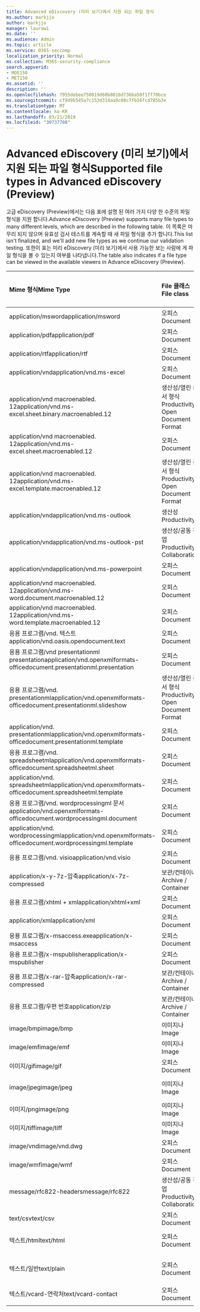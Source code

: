 ```yaml
---
title: Advanced eDiscovery (미리 보기)에서 지원 되는 파일 형식
ms.author: markjjo
author: markjjo
manager: laurawi
ms.date: ''
ms.audience: Admin
ms.topic: article
ms.service: O365-seccomp
localization_priority: Normal
ms.collection: M365-security-compliance
search.appverid:
- MOE150
- MET150
ms.assetid: ''
description: ''
ms.openlocfilehash: 7955debee750019d60b8016d736ba50f1ff70bce
ms.sourcegitcommit: cf9d9b545a7c153d314aa9c08c7fb16fcd785b3e
ms.translationtype: MT
ms.contentlocale: ko-KR
ms.lasthandoff: 03/21/2019
ms.locfileid: "30737708"
---
```

# <a name="supported-file-types-in-advanced-ediscovery-preview"></a><span data-ttu-id="99ad5-102">Advanced eDiscovery (미리 보기)에서 지원 되는 파일 형식</span><span class="sxs-lookup"><span data-stu-id="99ad5-102">Supported file types in Advanced eDiscovery (Preview)</span></span>

<span data-ttu-id="99ad5-103">고급 eDiscovery (Preview)에서는 다음 표에 설명 된 여러 가지 다양 한 수준의 파일 형식을 지원 합니다.</span><span class="sxs-lookup"><span data-stu-id="99ad5-103">Advance eDiscovery (Preview) supports many file types to many different levels, which are described in the following table.</span></span> <span data-ttu-id="99ad5-104">이 목록은 마무리 되지 않으며 유효성 검사 테스트를 계속할 때 새 파일 형식을 추가 합니다.</span><span class="sxs-lookup"><span data-stu-id="99ad5-104">This list isn't finalized, and we'll add new file types as we continue our validation testing.</span></span> <span data-ttu-id="99ad5-105">또한이 표는 미리 eDiscovery (미리 보기)에서 사용 가능한 보는 사람에 게 파일 형식을 볼 수 있는지 여부를 나타냅니다.</span><span class="sxs-lookup"><span data-stu-id="99ad5-105">The table also indicates if a file type can be viewed in the available viewers in Advance eDiscovery (Preview).</span></span>

| <span data-ttu-id="99ad5-106">Mime 형식</span><span class="sxs-lookup"><span data-stu-id="99ad5-106">Mime Type</span></span> | <span data-ttu-id="99ad5-107">File 클래스</span><span class="sxs-lookup"><span data-stu-id="99ad5-107">File class</span></span> | <span data-ttu-id="99ad5-108">네이티브 뷰어</span><span class="sxs-lookup"><span data-stu-id="99ad5-108">Native viewer</span></span> | <span data-ttu-id="99ad5-109">텍스트 뷰어</span><span class="sxs-lookup"><span data-stu-id="99ad5-109">Text viewer</span></span> | <span data-ttu-id="99ad5-110">주석 달기 보기</span><span class="sxs-lookup"><span data-stu-id="99ad5-110">Annotate viewer</span></span> | <span data-ttu-id="99ad5-111">컨테이너 추출</span><span class="sxs-lookup"><span data-stu-id="99ad5-111">Container extraction</span></span> | <span data-ttu-id="99ad5-112">간격</span><span class="sxs-lookup"><span data-stu-id="99ad5-112">Extensions</span></span> |
| :- | :- | :- | :- | :- | :- | :- |
| <span data-ttu-id="99ad5-113">application/msword</span><span class="sxs-lookup"><span data-stu-id="99ad5-113">application/msword</span></span> | <span data-ttu-id="99ad5-114">오피스</span><span class="sxs-lookup"><span data-stu-id="99ad5-114">Document</span></span> | <span data-ttu-id="99ad5-115">예</span><span class="sxs-lookup"><span data-stu-id="99ad5-115">Yes</span></span> | <span data-ttu-id="99ad5-116">예</span><span class="sxs-lookup"><span data-stu-id="99ad5-116">Yes</span></span> | <span data-ttu-id="99ad5-117">예</span><span class="sxs-lookup"><span data-stu-id="99ad5-117">Yes</span></span> | <span data-ttu-id="99ad5-118">아니요</span><span class="sxs-lookup"><span data-stu-id="99ad5-118">No</span></span> | <span data-ttu-id="99ad5-119">.doc; .dat</span><span class="sxs-lookup"><span data-stu-id="99ad5-119">.doc; .dat</span></span> |
| <span data-ttu-id="99ad5-120">application/pdf</span><span class="sxs-lookup"><span data-stu-id="99ad5-120">application/pdf</span></span> | <span data-ttu-id="99ad5-121">오피스</span><span class="sxs-lookup"><span data-stu-id="99ad5-121">Document</span></span> | <span data-ttu-id="99ad5-122">예</span><span class="sxs-lookup"><span data-stu-id="99ad5-122">Yes</span></span> | <span data-ttu-id="99ad5-123">예</span><span class="sxs-lookup"><span data-stu-id="99ad5-123">Yes</span></span> | <span data-ttu-id="99ad5-124">예</span><span class="sxs-lookup"><span data-stu-id="99ad5-124">Yes</span></span> | <span data-ttu-id="99ad5-125">아니요</span><span class="sxs-lookup"><span data-stu-id="99ad5-125">No</span></span> | <span data-ttu-id="99ad5-126">.pdf</span><span class="sxs-lookup"><span data-stu-id="99ad5-126">.pdf</span></span> |
| <span data-ttu-id="99ad5-127">application/rtf</span><span class="sxs-lookup"><span data-stu-id="99ad5-127">application/rtf</span></span> | <span data-ttu-id="99ad5-128">오피스</span><span class="sxs-lookup"><span data-stu-id="99ad5-128">Document</span></span> | <span data-ttu-id="99ad5-129">예</span><span class="sxs-lookup"><span data-stu-id="99ad5-129">Yes</span></span> | <span data-ttu-id="99ad5-130">예</span><span class="sxs-lookup"><span data-stu-id="99ad5-130">Yes</span></span> | <span data-ttu-id="99ad5-131">예</span><span class="sxs-lookup"><span data-stu-id="99ad5-131">Yes</span></span> | <span data-ttu-id="99ad5-132">아니요</span><span class="sxs-lookup"><span data-stu-id="99ad5-132">No</span></span> | <span data-ttu-id="99ad5-133">.rtf;. .doc</span><span class="sxs-lookup"><span data-stu-id="99ad5-133">.rtf;.doc</span></span> |
| <span data-ttu-id="99ad5-134">application/vnd</span><span class="sxs-lookup"><span data-stu-id="99ad5-134">application/vnd.ms-excel</span></span> | <span data-ttu-id="99ad5-135">오피스</span><span class="sxs-lookup"><span data-stu-id="99ad5-135">Document</span></span> | <span data-ttu-id="99ad5-136">예</span><span class="sxs-lookup"><span data-stu-id="99ad5-136">Yes</span></span> | <span data-ttu-id="99ad5-137">예</span><span class="sxs-lookup"><span data-stu-id="99ad5-137">Yes</span></span> | <span data-ttu-id="99ad5-138">예</span><span class="sxs-lookup"><span data-stu-id="99ad5-138">Yes</span></span> | <span data-ttu-id="99ad5-139">아니요</span><span class="sxs-lookup"><span data-stu-id="99ad5-139">No</span></span> | <span data-ttu-id="99ad5-140">.xls; .dat</span><span class="sxs-lookup"><span data-stu-id="99ad5-140">.xls; .dat</span></span> |
| <span data-ttu-id="99ad5-141">application/vnd macroenabled. 12</span><span class="sxs-lookup"><span data-stu-id="99ad5-141">application/vnd.ms-excel.sheet.binary.macroenabled.12</span></span> | <span data-ttu-id="99ad5-142">생산성/열린 문서 형식</span><span class="sxs-lookup"><span data-stu-id="99ad5-142">Productivity / Open Document Format</span></span> | <span data-ttu-id="99ad5-143">예</span><span class="sxs-lookup"><span data-stu-id="99ad5-143">Yes</span></span> | <span data-ttu-id="99ad5-144">예</span><span class="sxs-lookup"><span data-stu-id="99ad5-144">Yes</span></span> | <span data-ttu-id="99ad5-145">아니요</span><span class="sxs-lookup"><span data-stu-id="99ad5-145">No</span></span> | <span data-ttu-id="99ad5-146">아니요</span><span class="sxs-lookup"><span data-stu-id="99ad5-146">No</span></span> | <span data-ttu-id="99ad5-147">.xlsb</span><span class="sxs-lookup"><span data-stu-id="99ad5-147">.xlsb</span></span> |
| <span data-ttu-id="99ad5-148">application/vnd macroenabled. 12</span><span class="sxs-lookup"><span data-stu-id="99ad5-148">application/vnd.ms-excel.sheet.macroenabled.12</span></span> | <span data-ttu-id="99ad5-149">오피스</span><span class="sxs-lookup"><span data-stu-id="99ad5-149">Document</span></span> | <span data-ttu-id="99ad5-150">예</span><span class="sxs-lookup"><span data-stu-id="99ad5-150">Yes</span></span> | <span data-ttu-id="99ad5-151">예</span><span class="sxs-lookup"><span data-stu-id="99ad5-151">Yes</span></span> | <span data-ttu-id="99ad5-152">예</span><span class="sxs-lookup"><span data-stu-id="99ad5-152">Yes</span></span> | <span data-ttu-id="99ad5-153">아니요</span><span class="sxs-lookup"><span data-stu-id="99ad5-153">No</span></span> | <span data-ttu-id="99ad5-154">.xlsm</span><span class="sxs-lookup"><span data-stu-id="99ad5-154">.xlsm</span></span> |
| <span data-ttu-id="99ad5-155">application/vnd macroenabled. 12</span><span class="sxs-lookup"><span data-stu-id="99ad5-155">application/vnd.ms-excel.template.macroenabled.12</span></span> | <span data-ttu-id="99ad5-156">생산성/열린 문서 형식</span><span class="sxs-lookup"><span data-stu-id="99ad5-156">Productivity / Open Document Format</span></span> | <span data-ttu-id="99ad5-157">아니요</span><span class="sxs-lookup"><span data-stu-id="99ad5-157">No</span></span> | <span data-ttu-id="99ad5-158">예</span><span class="sxs-lookup"><span data-stu-id="99ad5-158">Yes</span></span> | <span data-ttu-id="99ad5-159">아니요</span><span class="sxs-lookup"><span data-stu-id="99ad5-159">No</span></span> | <span data-ttu-id="99ad5-160">아니요</span><span class="sxs-lookup"><span data-stu-id="99ad5-160">No</span></span> | <span data-ttu-id="99ad5-161">. .xltm</span><span class="sxs-lookup"><span data-stu-id="99ad5-161">.xltm</span></span> |
| <span data-ttu-id="99ad5-162">application/vnd</span><span class="sxs-lookup"><span data-stu-id="99ad5-162">application/vnd.ms-outlook</span></span> | <span data-ttu-id="99ad5-163">생산성</span><span class="sxs-lookup"><span data-stu-id="99ad5-163">Productivity</span></span> | <span data-ttu-id="99ad5-164">아니요</span><span class="sxs-lookup"><span data-stu-id="99ad5-164">No</span></span> | <span data-ttu-id="99ad5-165">아니요</span><span class="sxs-lookup"><span data-stu-id="99ad5-165">No</span></span> | <span data-ttu-id="99ad5-166">아니요</span><span class="sxs-lookup"><span data-stu-id="99ad5-166">No</span></span> | <span data-ttu-id="99ad5-167">아니요</span><span class="sxs-lookup"><span data-stu-id="99ad5-167">No</span></span> | <span data-ttu-id="99ad5-168">.msg</span><span class="sxs-lookup"><span data-stu-id="99ad5-168">.msg</span></span> |
| <span data-ttu-id="99ad5-169">application/vnd</span><span class="sxs-lookup"><span data-stu-id="99ad5-169">application/vnd.ms-outlook-pst</span></span> | <span data-ttu-id="99ad5-170">생산성/공동 작업</span><span class="sxs-lookup"><span data-stu-id="99ad5-170">Productivity / Collaboration</span></span> | <span data-ttu-id="99ad5-171">아니요</span><span class="sxs-lookup"><span data-stu-id="99ad5-171">No</span></span> | <span data-ttu-id="99ad5-172">아니요</span><span class="sxs-lookup"><span data-stu-id="99ad5-172">No</span></span> | <span data-ttu-id="99ad5-173">아니요</span><span class="sxs-lookup"><span data-stu-id="99ad5-173">No</span></span> | <span data-ttu-id="99ad5-174">예</span><span class="sxs-lookup"><span data-stu-id="99ad5-174">Yes</span></span> | <span data-ttu-id="99ad5-175">.pst</span><span class="sxs-lookup"><span data-stu-id="99ad5-175">.pst</span></span> |
| <span data-ttu-id="99ad5-176">application/vnd</span><span class="sxs-lookup"><span data-stu-id="99ad5-176">application/vnd.ms-powerpoint</span></span> | <span data-ttu-id="99ad5-177">오피스</span><span class="sxs-lookup"><span data-stu-id="99ad5-177">Document</span></span> | <span data-ttu-id="99ad5-178">예</span><span class="sxs-lookup"><span data-stu-id="99ad5-178">Yes</span></span> | <span data-ttu-id="99ad5-179">예</span><span class="sxs-lookup"><span data-stu-id="99ad5-179">Yes</span></span> | <span data-ttu-id="99ad5-180">예</span><span class="sxs-lookup"><span data-stu-id="99ad5-180">Yes</span></span> | <span data-ttu-id="99ad5-181">아니요</span><span class="sxs-lookup"><span data-stu-id="99ad5-181">No</span></span> | <span data-ttu-id="99ad5-182">.ppt; .pps;. p</span><span class="sxs-lookup"><span data-stu-id="99ad5-182">.ppt; .pps;.pot</span></span> |
| <span data-ttu-id="99ad5-183">application/vnd macroenabled. 12</span><span class="sxs-lookup"><span data-stu-id="99ad5-183">application/vnd.ms-word.document.macroenabled.12</span></span> | <span data-ttu-id="99ad5-184">오피스</span><span class="sxs-lookup"><span data-stu-id="99ad5-184">Document</span></span> | <span data-ttu-id="99ad5-185">예</span><span class="sxs-lookup"><span data-stu-id="99ad5-185">Yes</span></span> | <span data-ttu-id="99ad5-186">예</span><span class="sxs-lookup"><span data-stu-id="99ad5-186">Yes</span></span> | <span data-ttu-id="99ad5-187">예</span><span class="sxs-lookup"><span data-stu-id="99ad5-187">Yes</span></span> | <span data-ttu-id="99ad5-188">아니요</span><span class="sxs-lookup"><span data-stu-id="99ad5-188">No</span></span> | <span data-ttu-id="99ad5-189">.docm</span><span class="sxs-lookup"><span data-stu-id="99ad5-189">.docm</span></span> |
| <span data-ttu-id="99ad5-190">application/vnd macroenabled. 12</span><span class="sxs-lookup"><span data-stu-id="99ad5-190">application/vnd.ms-word.template.macroenabled.12</span></span> | <span data-ttu-id="99ad5-191">오피스</span><span class="sxs-lookup"><span data-stu-id="99ad5-191">Document</span></span> | <span data-ttu-id="99ad5-192">예</span><span class="sxs-lookup"><span data-stu-id="99ad5-192">Yes</span></span> | <span data-ttu-id="99ad5-193">예</span><span class="sxs-lookup"><span data-stu-id="99ad5-193">Yes</span></span> | <span data-ttu-id="99ad5-194">예</span><span class="sxs-lookup"><span data-stu-id="99ad5-194">Yes</span></span> | <span data-ttu-id="99ad5-195">아니요</span><span class="sxs-lookup"><span data-stu-id="99ad5-195">No</span></span> | <span data-ttu-id="99ad5-196">normal.dotm</span><span class="sxs-lookup"><span data-stu-id="99ad5-196">.dotm</span></span> |
| <span data-ttu-id="99ad5-197">응용 프로그램/vnd. 텍스트</span><span class="sxs-lookup"><span data-stu-id="99ad5-197">application/vnd.oasis.opendocument.text</span></span> | <span data-ttu-id="99ad5-198">오피스</span><span class="sxs-lookup"><span data-stu-id="99ad5-198">Document</span></span> | <span data-ttu-id="99ad5-199">예</span><span class="sxs-lookup"><span data-stu-id="99ad5-199">Yes</span></span> | <span data-ttu-id="99ad5-200">예</span><span class="sxs-lookup"><span data-stu-id="99ad5-200">Yes</span></span> | <span data-ttu-id="99ad5-201">예</span><span class="sxs-lookup"><span data-stu-id="99ad5-201">Yes</span></span> | <span data-ttu-id="99ad5-202">아니요</span><span class="sxs-lookup"><span data-stu-id="99ad5-202">No</span></span> | <span data-ttu-id="99ad5-203">odt</span><span class="sxs-lookup"><span data-stu-id="99ad5-203">.odt;</span></span>  |
| <span data-ttu-id="99ad5-204">응용 프로그램/vnd presentationml presentation</span><span class="sxs-lookup"><span data-stu-id="99ad5-204">application/vnd.openxmlformats-officedocument.presentationml.presentation</span></span> | <span data-ttu-id="99ad5-205">오피스</span><span class="sxs-lookup"><span data-stu-id="99ad5-205">Document</span></span> | <span data-ttu-id="99ad5-206">예</span><span class="sxs-lookup"><span data-stu-id="99ad5-206">Yes</span></span> | <span data-ttu-id="99ad5-207">예</span><span class="sxs-lookup"><span data-stu-id="99ad5-207">Yes</span></span> | <span data-ttu-id="99ad5-208">예</span><span class="sxs-lookup"><span data-stu-id="99ad5-208">Yes</span></span> | <span data-ttu-id="99ad5-209">아니요</span><span class="sxs-lookup"><span data-stu-id="99ad5-209">No</span></span> | <span data-ttu-id="99ad5-210">.pptx</span><span class="sxs-lookup"><span data-stu-id="99ad5-210">.pptx</span></span> |
| <span data-ttu-id="99ad5-211">응용 프로그램/vnd. presentationml</span><span class="sxs-lookup"><span data-stu-id="99ad5-211">application/vnd.openxmlformats-officedocument.presentationml.slideshow</span></span> | <span data-ttu-id="99ad5-212">생산성/열린 문서 형식</span><span class="sxs-lookup"><span data-stu-id="99ad5-212">Productivity / Open Document Format</span></span> | <span data-ttu-id="99ad5-213">예</span><span class="sxs-lookup"><span data-stu-id="99ad5-213">Yes</span></span> | <span data-ttu-id="99ad5-214">예</span><span class="sxs-lookup"><span data-stu-id="99ad5-214">Yes</span></span> | <span data-ttu-id="99ad5-215">예</span><span class="sxs-lookup"><span data-stu-id="99ad5-215">Yes</span></span> | <span data-ttu-id="99ad5-216">아니요</span><span class="sxs-lookup"><span data-stu-id="99ad5-216">No</span></span> | <span data-ttu-id="99ad5-217">. ppsx</span><span class="sxs-lookup"><span data-stu-id="99ad5-217">.ppsx</span></span> |
| <span data-ttu-id="99ad5-218">application/vnd. presentationml</span><span class="sxs-lookup"><span data-stu-id="99ad5-218">application/vnd.openxmlformats-officedocument.presentationml.template</span></span> | <span data-ttu-id="99ad5-219">오피스</span><span class="sxs-lookup"><span data-stu-id="99ad5-219">Document</span></span> | <span data-ttu-id="99ad5-220">예</span><span class="sxs-lookup"><span data-stu-id="99ad5-220">Yes</span></span> | <span data-ttu-id="99ad5-221">예</span><span class="sxs-lookup"><span data-stu-id="99ad5-221">Yes</span></span> | <span data-ttu-id="99ad5-222">예</span><span class="sxs-lookup"><span data-stu-id="99ad5-222">Yes</span></span> | <span data-ttu-id="99ad5-223">아니요</span><span class="sxs-lookup"><span data-stu-id="99ad5-223">No</span></span> | <span data-ttu-id="99ad5-224">. potx</span><span class="sxs-lookup"><span data-stu-id="99ad5-224">.potx</span></span> |
| <span data-ttu-id="99ad5-225">응용 프로그램/vnd. spreadsheetml</span><span class="sxs-lookup"><span data-stu-id="99ad5-225">application/vnd.openxmlformats-officedocument.spreadsheetml.sheet</span></span> | <span data-ttu-id="99ad5-226">오피스</span><span class="sxs-lookup"><span data-stu-id="99ad5-226">Document</span></span> | <span data-ttu-id="99ad5-227">예</span><span class="sxs-lookup"><span data-stu-id="99ad5-227">Yes</span></span> | <span data-ttu-id="99ad5-228">예</span><span class="sxs-lookup"><span data-stu-id="99ad5-228">Yes</span></span> | <span data-ttu-id="99ad5-229">예</span><span class="sxs-lookup"><span data-stu-id="99ad5-229">Yes</span></span> | <span data-ttu-id="99ad5-230">아니요</span><span class="sxs-lookup"><span data-stu-id="99ad5-230">No</span></span> | <span data-ttu-id="99ad5-231">.xlsx</span><span class="sxs-lookup"><span data-stu-id="99ad5-231">.xlsx</span></span> |
| <span data-ttu-id="99ad5-232">application/vnd. spreadsheetml</span><span class="sxs-lookup"><span data-stu-id="99ad5-232">application/vnd.openxmlformats-officedocument.spreadsheetml.template</span></span> | <span data-ttu-id="99ad5-233">오피스</span><span class="sxs-lookup"><span data-stu-id="99ad5-233">Document</span></span> | <span data-ttu-id="99ad5-234">예</span><span class="sxs-lookup"><span data-stu-id="99ad5-234">Yes</span></span> | <span data-ttu-id="99ad5-235">예</span><span class="sxs-lookup"><span data-stu-id="99ad5-235">Yes</span></span> | <span data-ttu-id="99ad5-236">예</span><span class="sxs-lookup"><span data-stu-id="99ad5-236">Yes</span></span> | <span data-ttu-id="99ad5-237">아니요</span><span class="sxs-lookup"><span data-stu-id="99ad5-237">No</span></span> | <span data-ttu-id="99ad5-238">. .xltx</span><span class="sxs-lookup"><span data-stu-id="99ad5-238">.xltx</span></span> |
| <span data-ttu-id="99ad5-239">응용 프로그램/vnd. wordprocessingml 문서</span><span class="sxs-lookup"><span data-stu-id="99ad5-239">application/vnd.openxmlformats-officedocument.wordprocessingml.document</span></span> | <span data-ttu-id="99ad5-240">오피스</span><span class="sxs-lookup"><span data-stu-id="99ad5-240">Document</span></span> | <span data-ttu-id="99ad5-241">예</span><span class="sxs-lookup"><span data-stu-id="99ad5-241">Yes</span></span> | <span data-ttu-id="99ad5-242">예</span><span class="sxs-lookup"><span data-stu-id="99ad5-242">Yes</span></span> | <span data-ttu-id="99ad5-243">예</span><span class="sxs-lookup"><span data-stu-id="99ad5-243">Yes</span></span> | <span data-ttu-id="99ad5-244">아니요</span><span class="sxs-lookup"><span data-stu-id="99ad5-244">No</span></span> | <span data-ttu-id="99ad5-245">.docx</span><span class="sxs-lookup"><span data-stu-id="99ad5-245">.docx</span></span> |
| <span data-ttu-id="99ad5-246">application/vnd. wordprocessingml</span><span class="sxs-lookup"><span data-stu-id="99ad5-246">application/vnd.openxmlformats-officedocument.wordprocessingml.template</span></span> | <span data-ttu-id="99ad5-247">오피스</span><span class="sxs-lookup"><span data-stu-id="99ad5-247">Document</span></span> | <span data-ttu-id="99ad5-248">예</span><span class="sxs-lookup"><span data-stu-id="99ad5-248">Yes</span></span> | <span data-ttu-id="99ad5-249">예</span><span class="sxs-lookup"><span data-stu-id="99ad5-249">Yes</span></span> | <span data-ttu-id="99ad5-250">예</span><span class="sxs-lookup"><span data-stu-id="99ad5-250">Yes</span></span> | <span data-ttu-id="99ad5-251">아니요</span><span class="sxs-lookup"><span data-stu-id="99ad5-251">No</span></span> | <span data-ttu-id="99ad5-252">. dotx</span><span class="sxs-lookup"><span data-stu-id="99ad5-252">.dotx</span></span> |
| <span data-ttu-id="99ad5-253">응용 프로그램/vnd. visio</span><span class="sxs-lookup"><span data-stu-id="99ad5-253">application/vnd.visio</span></span> | <span data-ttu-id="99ad5-254">오피스</span><span class="sxs-lookup"><span data-stu-id="99ad5-254">Document</span></span> | <span data-ttu-id="99ad5-255">예</span><span class="sxs-lookup"><span data-stu-id="99ad5-255">Yes</span></span> | <span data-ttu-id="99ad5-256">예</span><span class="sxs-lookup"><span data-stu-id="99ad5-256">Yes</span></span> | <span data-ttu-id="99ad5-257">예</span><span class="sxs-lookup"><span data-stu-id="99ad5-257">Yes</span></span> | <span data-ttu-id="99ad5-258">아니요</span><span class="sxs-lookup"><span data-stu-id="99ad5-258">No</span></span> | <span data-ttu-id="99ad5-259">.vsd</span><span class="sxs-lookup"><span data-stu-id="99ad5-259">.vsd</span></span> |
| <span data-ttu-id="99ad5-260">application/x-y-7z-압축</span><span class="sxs-lookup"><span data-stu-id="99ad5-260">application/x-7z-compressed</span></span> | <span data-ttu-id="99ad5-261">보관/컨테이너</span><span class="sxs-lookup"><span data-stu-id="99ad5-261">Archive / Container</span></span> | <span data-ttu-id="99ad5-262">아니요</span><span class="sxs-lookup"><span data-stu-id="99ad5-262">No</span></span> | <span data-ttu-id="99ad5-263">아니요</span><span class="sxs-lookup"><span data-stu-id="99ad5-263">No</span></span> | <span data-ttu-id="99ad5-264">아니요</span><span class="sxs-lookup"><span data-stu-id="99ad5-264">No</span></span> | <span data-ttu-id="99ad5-265">예</span><span class="sxs-lookup"><span data-stu-id="99ad5-265">Yes</span></span> | <span data-ttu-id="99ad5-266">.7z</span><span class="sxs-lookup"><span data-stu-id="99ad5-266">.7z</span></span> |
| <span data-ttu-id="99ad5-267">응용 프로그램/xhtml + xml</span><span class="sxs-lookup"><span data-stu-id="99ad5-267">application/xhtml+xml</span></span> | <span data-ttu-id="99ad5-268">오피스</span><span class="sxs-lookup"><span data-stu-id="99ad5-268">Document</span></span> | <span data-ttu-id="99ad5-269">예</span><span class="sxs-lookup"><span data-stu-id="99ad5-269">Yes</span></span> | <span data-ttu-id="99ad5-270">예</span><span class="sxs-lookup"><span data-stu-id="99ad5-270">Yes</span></span> | <span data-ttu-id="99ad5-271">예</span><span class="sxs-lookup"><span data-stu-id="99ad5-271">Yes</span></span> | <span data-ttu-id="99ad5-272">아니요</span><span class="sxs-lookup"><span data-stu-id="99ad5-272">No</span></span> | <span data-ttu-id="99ad5-273">. xhtml</span><span class="sxs-lookup"><span data-stu-id="99ad5-273">.xhtml</span></span> |
| <span data-ttu-id="99ad5-274">application/xml</span><span class="sxs-lookup"><span data-stu-id="99ad5-274">application/xml</span></span> | <span data-ttu-id="99ad5-275">오피스</span><span class="sxs-lookup"><span data-stu-id="99ad5-275">Document</span></span> | <span data-ttu-id="99ad5-276">예</span><span class="sxs-lookup"><span data-stu-id="99ad5-276">Yes</span></span> | <span data-ttu-id="99ad5-277">예</span><span class="sxs-lookup"><span data-stu-id="99ad5-277">Yes</span></span> | <span data-ttu-id="99ad5-278">예</span><span class="sxs-lookup"><span data-stu-id="99ad5-278">Yes</span></span> | <span data-ttu-id="99ad5-279">아니요</span><span class="sxs-lookup"><span data-stu-id="99ad5-279">No</span></span> | <span data-ttu-id="99ad5-280">.xml</span><span class="sxs-lookup"><span data-stu-id="99ad5-280">.xml</span></span> |
| <span data-ttu-id="99ad5-281">응용 프로그램/x-msaccess.exe</span><span class="sxs-lookup"><span data-stu-id="99ad5-281">application/x-msaccess</span></span> | <span data-ttu-id="99ad5-282">오피스</span><span class="sxs-lookup"><span data-stu-id="99ad5-282">Document</span></span> | <span data-ttu-id="99ad5-283">예</span><span class="sxs-lookup"><span data-stu-id="99ad5-283">Yes</span></span> | <span data-ttu-id="99ad5-284">예</span><span class="sxs-lookup"><span data-stu-id="99ad5-284">Yes</span></span> | <span data-ttu-id="99ad5-285">예</span><span class="sxs-lookup"><span data-stu-id="99ad5-285">Yes</span></span> | <span data-ttu-id="99ad5-286">아니요</span><span class="sxs-lookup"><span data-stu-id="99ad5-286">No</span></span> | <span data-ttu-id="99ad5-287">.mdb</span><span class="sxs-lookup"><span data-stu-id="99ad5-287">.mdb</span></span> |
| <span data-ttu-id="99ad5-288">응용 프로그램/x-mspublisher</span><span class="sxs-lookup"><span data-stu-id="99ad5-288">application/x-mspublisher</span></span> | <span data-ttu-id="99ad5-289">오피스</span><span class="sxs-lookup"><span data-stu-id="99ad5-289">Document</span></span> | <span data-ttu-id="99ad5-290">예</span><span class="sxs-lookup"><span data-stu-id="99ad5-290">Yes</span></span> | <span data-ttu-id="99ad5-291">예</span><span class="sxs-lookup"><span data-stu-id="99ad5-291">Yes</span></span> | <span data-ttu-id="99ad5-292">예</span><span class="sxs-lookup"><span data-stu-id="99ad5-292">Yes</span></span> | <span data-ttu-id="99ad5-293">아니요</span><span class="sxs-lookup"><span data-stu-id="99ad5-293">No</span></span> | <span data-ttu-id="99ad5-294">.pub</span><span class="sxs-lookup"><span data-stu-id="99ad5-294">.pub</span></span> |
| <span data-ttu-id="99ad5-295">응용 프로그램/x-rar-압축</span><span class="sxs-lookup"><span data-stu-id="99ad5-295">application/x-rar-compressed</span></span> | <span data-ttu-id="99ad5-296">보관/컨테이너</span><span class="sxs-lookup"><span data-stu-id="99ad5-296">Archive / Container</span></span> | <span data-ttu-id="99ad5-297">아니요</span><span class="sxs-lookup"><span data-stu-id="99ad5-297">No</span></span> | <span data-ttu-id="99ad5-298">아니요</span><span class="sxs-lookup"><span data-stu-id="99ad5-298">No</span></span> | <span data-ttu-id="99ad5-299">아니요</span><span class="sxs-lookup"><span data-stu-id="99ad5-299">No</span></span> | <span data-ttu-id="99ad5-300">예</span><span class="sxs-lookup"><span data-stu-id="99ad5-300">Yes</span></span> | <span data-ttu-id="99ad5-301">rar</span><span class="sxs-lookup"><span data-stu-id="99ad5-301">.rar</span></span> |
| <span data-ttu-id="99ad5-302">응용 프로그램/우편 번호</span><span class="sxs-lookup"><span data-stu-id="99ad5-302">application/zip</span></span> | <span data-ttu-id="99ad5-303">보관/컨테이너</span><span class="sxs-lookup"><span data-stu-id="99ad5-303">Archive / Container</span></span> | <span data-ttu-id="99ad5-304">아니요</span><span class="sxs-lookup"><span data-stu-id="99ad5-304">No</span></span> | <span data-ttu-id="99ad5-305">아니요</span><span class="sxs-lookup"><span data-stu-id="99ad5-305">No</span></span> | <span data-ttu-id="99ad5-306">아니요</span><span class="sxs-lookup"><span data-stu-id="99ad5-306">No</span></span> | <span data-ttu-id="99ad5-307">예</span><span class="sxs-lookup"><span data-stu-id="99ad5-307">Yes</span></span> | <span data-ttu-id="99ad5-308">.zip</span><span class="sxs-lookup"><span data-stu-id="99ad5-308">.zip</span></span> |
| <span data-ttu-id="99ad5-309">image/bmp</span><span class="sxs-lookup"><span data-stu-id="99ad5-309">image/bmp</span></span> | <span data-ttu-id="99ad5-310">이미지나</span><span class="sxs-lookup"><span data-stu-id="99ad5-310">Image</span></span> | <span data-ttu-id="99ad5-311">예</span><span class="sxs-lookup"><span data-stu-id="99ad5-311">Yes</span></span> | <span data-ttu-id="99ad5-312">예</span><span class="sxs-lookup"><span data-stu-id="99ad5-312">Yes</span></span> | <span data-ttu-id="99ad5-313">예</span><span class="sxs-lookup"><span data-stu-id="99ad5-313">Yes</span></span> | <span data-ttu-id="99ad5-314">아니요</span><span class="sxs-lookup"><span data-stu-id="99ad5-314">No</span></span> | <span data-ttu-id="99ad5-315">.bmp</span><span class="sxs-lookup"><span data-stu-id="99ad5-315">.bmp</span></span> |
| <span data-ttu-id="99ad5-316">image/emf</span><span class="sxs-lookup"><span data-stu-id="99ad5-316">image/emf</span></span> | <span data-ttu-id="99ad5-317">이미지나</span><span class="sxs-lookup"><span data-stu-id="99ad5-317">Image</span></span> | <span data-ttu-id="99ad5-318">예</span><span class="sxs-lookup"><span data-stu-id="99ad5-318">Yes</span></span> | <span data-ttu-id="99ad5-319">예</span><span class="sxs-lookup"><span data-stu-id="99ad5-319">Yes</span></span> | <span data-ttu-id="99ad5-320">예</span><span class="sxs-lookup"><span data-stu-id="99ad5-320">Yes</span></span> | <span data-ttu-id="99ad5-321">아니요</span><span class="sxs-lookup"><span data-stu-id="99ad5-321">No</span></span> | <span data-ttu-id="99ad5-322">.emf</span><span class="sxs-lookup"><span data-stu-id="99ad5-322">.emf</span></span> |
| <span data-ttu-id="99ad5-323">이미지/gif</span><span class="sxs-lookup"><span data-stu-id="99ad5-323">image/gif</span></span> | <span data-ttu-id="99ad5-324">오피스</span><span class="sxs-lookup"><span data-stu-id="99ad5-324">Document</span></span> | <span data-ttu-id="99ad5-325">예</span><span class="sxs-lookup"><span data-stu-id="99ad5-325">Yes</span></span> | <span data-ttu-id="99ad5-326">예</span><span class="sxs-lookup"><span data-stu-id="99ad5-326">Yes</span></span> | <span data-ttu-id="99ad5-327">예</span><span class="sxs-lookup"><span data-stu-id="99ad5-327">Yes</span></span> | <span data-ttu-id="99ad5-328">아니요</span><span class="sxs-lookup"><span data-stu-id="99ad5-328">No</span></span> | <span data-ttu-id="99ad5-329">.gif</span><span class="sxs-lookup"><span data-stu-id="99ad5-329">.gif</span></span> |
| <span data-ttu-id="99ad5-330">image/jpeg</span><span class="sxs-lookup"><span data-stu-id="99ad5-330">image/jpeg</span></span> | <span data-ttu-id="99ad5-331">이미지나</span><span class="sxs-lookup"><span data-stu-id="99ad5-331">Image</span></span> | <span data-ttu-id="99ad5-332">예</span><span class="sxs-lookup"><span data-stu-id="99ad5-332">Yes</span></span> | <span data-ttu-id="99ad5-333">예</span><span class="sxs-lookup"><span data-stu-id="99ad5-333">Yes</span></span> | <span data-ttu-id="99ad5-334">예</span><span class="sxs-lookup"><span data-stu-id="99ad5-334">Yes</span></span> | <span data-ttu-id="99ad5-335">아니요</span><span class="sxs-lookup"><span data-stu-id="99ad5-335">No</span></span> | <span data-ttu-id="99ad5-336">.jpg; .jpeg; .dat;. jpgt</span><span class="sxs-lookup"><span data-stu-id="99ad5-336">.jpg; .jpeg; .dat;.jpgt</span></span> |
| <span data-ttu-id="99ad5-337">이미지/png</span><span class="sxs-lookup"><span data-stu-id="99ad5-337">image/png</span></span> | <span data-ttu-id="99ad5-338">이미지나</span><span class="sxs-lookup"><span data-stu-id="99ad5-338">Image</span></span> | <span data-ttu-id="99ad5-339">예</span><span class="sxs-lookup"><span data-stu-id="99ad5-339">Yes</span></span> | <span data-ttu-id="99ad5-340">예</span><span class="sxs-lookup"><span data-stu-id="99ad5-340">Yes</span></span> | <span data-ttu-id="99ad5-341">예</span><span class="sxs-lookup"><span data-stu-id="99ad5-341">Yes</span></span> | <span data-ttu-id="99ad5-342">아니요</span><span class="sxs-lookup"><span data-stu-id="99ad5-342">No</span></span> | <span data-ttu-id="99ad5-343">.png</span><span class="sxs-lookup"><span data-stu-id="99ad5-343">.png</span></span> |
| <span data-ttu-id="99ad5-344">이미지/tiff</span><span class="sxs-lookup"><span data-stu-id="99ad5-344">image/tiff</span></span> | <span data-ttu-id="99ad5-345">이미지나</span><span class="sxs-lookup"><span data-stu-id="99ad5-345">Image</span></span> | <span data-ttu-id="99ad5-346">예</span><span class="sxs-lookup"><span data-stu-id="99ad5-346">Yes</span></span> | <span data-ttu-id="99ad5-347">예</span><span class="sxs-lookup"><span data-stu-id="99ad5-347">Yes</span></span> | <span data-ttu-id="99ad5-348">예</span><span class="sxs-lookup"><span data-stu-id="99ad5-348">Yes</span></span> | <span data-ttu-id="99ad5-349">아니요</span><span class="sxs-lookup"><span data-stu-id="99ad5-349">No</span></span> | <span data-ttu-id="99ad5-350">.tif</span><span class="sxs-lookup"><span data-stu-id="99ad5-350">.tif</span></span> |
| <span data-ttu-id="99ad5-351">image/vnd</span><span class="sxs-lookup"><span data-stu-id="99ad5-351">image/vnd.dwg</span></span> | <span data-ttu-id="99ad5-352">오피스</span><span class="sxs-lookup"><span data-stu-id="99ad5-352">Document</span></span> | <span data-ttu-id="99ad5-353">예</span><span class="sxs-lookup"><span data-stu-id="99ad5-353">Yes</span></span> | <span data-ttu-id="99ad5-354">예</span><span class="sxs-lookup"><span data-stu-id="99ad5-354">Yes</span></span> | <span data-ttu-id="99ad5-355">예</span><span class="sxs-lookup"><span data-stu-id="99ad5-355">Yes</span></span> | <span data-ttu-id="99ad5-356">아니요</span><span class="sxs-lookup"><span data-stu-id="99ad5-356">No</span></span> | <span data-ttu-id="99ad5-357">dwg; .dxf</span><span class="sxs-lookup"><span data-stu-id="99ad5-357">.dwg;.dxf;</span></span> |
| <span data-ttu-id="99ad5-358">image/wmf</span><span class="sxs-lookup"><span data-stu-id="99ad5-358">image/wmf</span></span> | <span data-ttu-id="99ad5-359">오피스</span><span class="sxs-lookup"><span data-stu-id="99ad5-359">Document</span></span> | <span data-ttu-id="99ad5-360">예</span><span class="sxs-lookup"><span data-stu-id="99ad5-360">Yes</span></span> | <span data-ttu-id="99ad5-361">예</span><span class="sxs-lookup"><span data-stu-id="99ad5-361">Yes</span></span> | <span data-ttu-id="99ad5-362">예</span><span class="sxs-lookup"><span data-stu-id="99ad5-362">Yes</span></span> | <span data-ttu-id="99ad5-363">아니요</span><span class="sxs-lookup"><span data-stu-id="99ad5-363">No</span></span> | <span data-ttu-id="99ad5-364">.wmf</span><span class="sxs-lookup"><span data-stu-id="99ad5-364">.wmf</span></span> |
| <span data-ttu-id="99ad5-365">message/rfc822-headers</span><span class="sxs-lookup"><span data-stu-id="99ad5-365">message/rfc822</span></span> | <span data-ttu-id="99ad5-366">생산성/공동 작업</span><span class="sxs-lookup"><span data-stu-id="99ad5-366">Productivity / Collaboration</span></span> | <span data-ttu-id="99ad5-367">아니요</span><span class="sxs-lookup"><span data-stu-id="99ad5-367">No</span></span> | <span data-ttu-id="99ad5-368">아니요</span><span class="sxs-lookup"><span data-stu-id="99ad5-368">No</span></span> | <span data-ttu-id="99ad5-369">아니요</span><span class="sxs-lookup"><span data-stu-id="99ad5-369">No</span></span> | <span data-ttu-id="99ad5-370">아니요</span><span class="sxs-lookup"><span data-stu-id="99ad5-370">No</span></span> | <span data-ttu-id="99ad5-371">.eml</span><span class="sxs-lookup"><span data-stu-id="99ad5-371">.eml</span></span> |
| <span data-ttu-id="99ad5-372">text/csv</span><span class="sxs-lookup"><span data-stu-id="99ad5-372">text/csv</span></span> | <span data-ttu-id="99ad5-373">오피스</span><span class="sxs-lookup"><span data-stu-id="99ad5-373">Document</span></span> | <span data-ttu-id="99ad5-374">예</span><span class="sxs-lookup"><span data-stu-id="99ad5-374">Yes</span></span> | <span data-ttu-id="99ad5-375">예</span><span class="sxs-lookup"><span data-stu-id="99ad5-375">Yes</span></span> | <span data-ttu-id="99ad5-376">예</span><span class="sxs-lookup"><span data-stu-id="99ad5-376">Yes</span></span> | <span data-ttu-id="99ad5-377">아니요</span><span class="sxs-lookup"><span data-stu-id="99ad5-377">No</span></span> | <span data-ttu-id="99ad5-378">.csv</span><span class="sxs-lookup"><span data-stu-id="99ad5-378">.csv</span></span> |
| <span data-ttu-id="99ad5-379">텍스트/html</span><span class="sxs-lookup"><span data-stu-id="99ad5-379">text/html</span></span> | <span data-ttu-id="99ad5-380">오피스</span><span class="sxs-lookup"><span data-stu-id="99ad5-380">Document</span></span> | <span data-ttu-id="99ad5-381">예</span><span class="sxs-lookup"><span data-stu-id="99ad5-381">Yes</span></span> | <span data-ttu-id="99ad5-382">예</span><span class="sxs-lookup"><span data-stu-id="99ad5-382">Yes</span></span> | <span data-ttu-id="99ad5-383">예</span><span class="sxs-lookup"><span data-stu-id="99ad5-383">Yes</span></span> | <span data-ttu-id="99ad5-384">아니요</span><span class="sxs-lookup"><span data-stu-id="99ad5-384">No</span></span> | <span data-ttu-id="99ad5-385">.html; shtml.dll; .htm</span><span class="sxs-lookup"><span data-stu-id="99ad5-385">.html;.shtml; .htm</span></span> |
| <span data-ttu-id="99ad5-386">텍스트/일반</span><span class="sxs-lookup"><span data-stu-id="99ad5-386">text/plain</span></span> | <span data-ttu-id="99ad5-387">오피스</span><span class="sxs-lookup"><span data-stu-id="99ad5-387">Document</span></span> | <span data-ttu-id="99ad5-388">예</span><span class="sxs-lookup"><span data-stu-id="99ad5-388">Yes</span></span> | <span data-ttu-id="99ad5-389">예</span><span class="sxs-lookup"><span data-stu-id="99ad5-389">Yes</span></span> | <span data-ttu-id="99ad5-390">예</span><span class="sxs-lookup"><span data-stu-id="99ad5-390">Yes</span></span> | <span data-ttu-id="99ad5-391">아니요</span><span class="sxs-lookup"><span data-stu-id="99ad5-391">No</span></span> | <span data-ttu-id="99ad5-392">.txt; .css; con, pl; .csv; .dat</span><span class="sxs-lookup"><span data-stu-id="99ad5-392">.txt; .css;.con; .pl; .csv; .dat</span></span> |
| <span data-ttu-id="99ad5-393">텍스트/vcard-연락처</span><span class="sxs-lookup"><span data-stu-id="99ad5-393">text/vcard-contact</span></span> | <span data-ttu-id="99ad5-394">오피스</span><span class="sxs-lookup"><span data-stu-id="99ad5-394">Document</span></span> | <span data-ttu-id="99ad5-395">예</span><span class="sxs-lookup"><span data-stu-id="99ad5-395">Yes</span></span> | <span data-ttu-id="99ad5-396">예</span><span class="sxs-lookup"><span data-stu-id="99ad5-396">Yes</span></span> | <span data-ttu-id="99ad5-397">예</span><span class="sxs-lookup"><span data-stu-id="99ad5-397">Yes</span></span> | <span data-ttu-id="99ad5-398">아니요</span><span class="sxs-lookup"><span data-stu-id="99ad5-398">No</span></span> | <span data-ttu-id="99ad5-399">.vcf</span><span class="sxs-lookup"><span data-stu-id="99ad5-399">.vcf</span></span> |
||||||||
